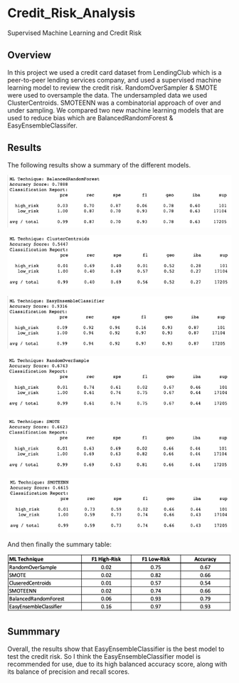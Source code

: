 # Credit_Risk_Analysis
Supervised Machine Learning and Credit Risk

## Overview 
In this project we used a credit card dataset from LendingClub which is a peer-to-peer lending services company, and used a supervised machine learning model to review the credit risk. RandomOverSampler & SMOTE were used to oversample the data. The undersampled data we used ClusterCentroids. SMOTEENN was a combinatorial approach of over and under sampling. We compared two new machine learning models that are used to reduce bias which are BalancedRandomForest & EasyEnsembleClassifer. 

## Results
The following results show a summary of the different models.

![BalancedRandomForest](https://github.com/EJones621/Credit_Risk_Analysis/blob/main/Resources/BalancedRandomForest.png)

![ClusterCentroids](https://github.com/EJones621/Credit_Risk_Analysis/blob/main/Resources/ClusterCentroids.png)

![EasyEnsembleClassifer](https://github.com/EJones621/Credit_Risk_Analysis/blob/main/Resources/EasyEnsembleClassifier.png)

![RandomOverSample](https://github.com/EJones621/Credit_Risk_Analysis/blob/main/Resources/RandomOverSample.png)

![SMOTE](https://github.com/EJones621/Credit_Risk_Analysis/blob/main/Resources/SMOTE.png)

![SMOTEENN](https://github.com/EJones621/Credit_Risk_Analysis/blob/main/Resources/SMOTEENN.png)

And then finally the summary table:

![SummaryTable](https://github.com/EJones621/Credit_Risk_Analysis/blob/main/Resources/SummaryTable.png)


## Summmary
Overall, the results show that EasyEnsembleClassifier is the best model to test the credit risk. So I think the EasyEnsembleClassifier model is recommended for use, due to its high balanced accuracy score, along with its balance of precision and recall scores.

